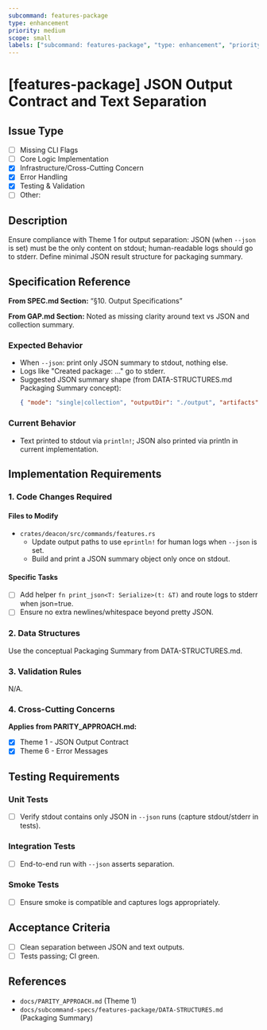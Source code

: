 ```yaml
---
subcommand: features-package
type: enhancement
priority: medium
scope: small
labels: ["subcommand: features-package", "type: enhancement", "priority: medium", "scope: small"]
---
```


# [features-package] JSON Output Contract and Text Separation

## Issue Type
- [ ] Missing CLI Flags
- [ ] Core Logic Implementation
- [x] Infrastructure/Cross-Cutting Concern
- [x] Error Handling
- [x] Testing & Validation
- [ ] Other: 

## Description
Ensure compliance with Theme 1 for output separation: JSON (when `--json` is set) must be the only content on stdout; human-readable logs should go to stderr. Define minimal JSON result structure for packaging summary.

## Specification Reference

**From SPEC.md Section:** “§10. Output Specifications”

**From GAP.md Section:** Noted as missing clarity around text vs JSON and collection summary.

### Expected Behavior
- When `--json`: print only JSON summary to stdout, nothing else.
- Logs like "Created package: ..." go to stderr.
- Suggested JSON summary shape (from DATA-STRUCTURES.md Packaging Summary concept):
  ```json
  { "mode": "single|collection", "outputDir": "./output", "artifacts": ["<id>.tgz", "devcontainer-collection.json"] }
  ```

### Current Behavior
- Text printed to stdout via `println!`; JSON also printed via println in current implementation.

## Implementation Requirements

### 1. Code Changes Required

#### Files to Modify
- `crates/deacon/src/commands/features.rs`
  - Update output paths to use `eprintln!` for human logs when `--json` is set.
  - Build and print a JSON summary object only once on stdout.

#### Specific Tasks
- [ ] Add helper `fn print_json<T: Serialize>(t: &T)` and route logs to stderr when json=true.
- [ ] Ensure no extra newlines/whitespace beyond pretty JSON.

### 2. Data Structures
Use the conceptual Packaging Summary from DATA-STRUCTURES.md.

### 3. Validation Rules
N/A.

### 4. Cross-Cutting Concerns

**Applies from PARITY_APPROACH.md:**
- [x] Theme 1 - JSON Output Contract
- [x] Theme 6 - Error Messages

## Testing Requirements

### Unit Tests
- [ ] Verify stdout contains only JSON in `--json` runs (capture stdout/stderr in tests).

### Integration Tests
- [ ] End-to-end run with `--json` asserts separation.

### Smoke Tests
- [ ] Ensure smoke is compatible and captures logs appropriately.

## Acceptance Criteria
- [ ] Clean separation between JSON and text outputs.
- [ ] Tests passing; CI green.

## References
- `docs/PARITY_APPROACH.md` (Theme 1)
- `docs/subcommand-specs/features-package/DATA-STRUCTURES.md` (Packaging Summary)
